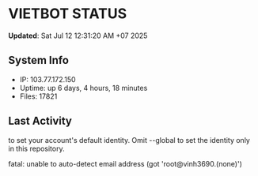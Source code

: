 # VIETBOT STATUS
**Updated**: Sat Jul 12 12:31:20 AM +07 2025

## System Info
- IP: 103.77.172.150
- Uptime: up 6 days, 4 hours, 18 minutes
- Files: 17821

## Last Activity

to set your account's default identity.
Omit --global to set the identity only in this repository.

fatal: unable to auto-detect email address (got 'root@vinh3690.(none)')
